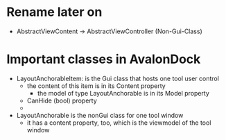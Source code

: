 ﻿# Rename later on #

- AbstractViewContent -> AbstractViewController (Non-Gui-Class)




# Important classes in AvalonDock #

- LayoutAnchorableItem: is the Gui class that hosts one tool user control
  - the content of this item is in its Content property
	- the model of type LayoutAnchorable is in its Model property
  - CanHide (bool) property
  -
- LayoutAnchorable is the nonGui class for one tool window
  - it has a content property, too, which is the viewmodel of the tool window
